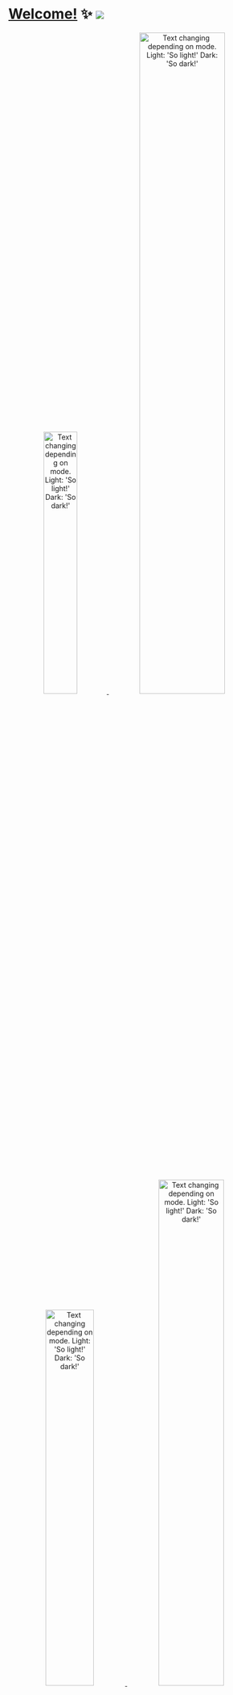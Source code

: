 
<!--
**huangwb8/huangwb8** is a ✨ _special_ ✨ repository because its `README.md` (this file) appears on your GitHub profile.

Here are some ideas to get you started:

- 🔭 I’m currently working on ...
- 🌱 I’m currently learning ...
- 👯 I’m looking to collaborate on ...
- 🤔 I’m looking for help with ...
- 💬 Ask me about ...
- 📫 How to reach me: ...
- 😄 Pronouns: ...
- ⚡ Fun fact: ...
-->

# [Welcome!](https://blognas.hwb0307.com) ✨ <a href="https://blognas.hwb0307.com"><img src="https://komarev.com/ghpvc/?username=huangwb8&color=blueviolet&style=flat-square&label=Nice+To+Meet+U"></a>

<a href="https://blognas.hwb0307.com">

<p align="center">
 <picture>
  <source media="(prefers-color-scheme: dark)" srcset="https://github-profile-trophy.vercel.app/?username=huangwb8&theme=algolia&row=2&column=3&no-frame=true" width="36.5%">
  <img alt="Text changing depending on mode. Light: 'So light!' Dark: 'So dark!'" src="https://github-profile-trophy.vercel.app/?username=huangwb8&theme=flat&row=2&column=3&margin-w=1&margin-h=1" width="36.5%">
</picture>
 <picture>
  <source media="(prefers-color-scheme: dark)" srcset="https://github-readme-stats.vercel.app/api?username=huangwb8&show_icons=true&theme=radical&hide_border=true" width="58%">
  <img alt="Text changing depending on mode. Light: 'So light!' Dark: 'So dark!'" src="https://github-readme-stats.vercel.app/api?username=huangwb8&show_icons=true" width="58%">
</picture>
</p>

<p align="center">
 <picture>
  <source media="(prefers-color-scheme: dark)" srcset="https://github-readme-stats.vercel.app/api/pin/?username=huangwb8&repo=m2w" width="43.75%">
  <img alt="Text changing depending on mode. Light: 'So light!' Dark: 'So dark!'" src="https://github-readme-stats.vercel.app/api/pin/?username=huangwb8&repo=m2w" width="43.75%">
</picture>
 <picture>
  <source media="(prefers-color-scheme: dark)" srcset="https://github-readme-stats.vercel.app/api/pin/?username=huangwb8&repo=ChineseResearchLaTeX" width="50.75%">
  <img alt="Text changing depending on mode. Light: 'So light!' Dark: 'So dark!'" src="https://github-readme-stats.vercel.app/api/pin/?username=huangwb8&repo=ChineseResearchLaTeX" width="50.75%">
</picture>
</p>

<p align="center">
 <picture>
  <source media="(prefers-color-scheme: dark)" srcset="https://github-readme-stats.vercel.app/api/pin/?username=huangwb8&repo=GSClassifier" width="43.75%">
  <img alt="Text changing depending on mode. Light: 'So light!' Dark: 'So dark!'" src="https://github-readme-stats.vercel.app/api/pin/?username=huangwb8&repo=GSClassifier" width="43.75%">
</picture>
 <picture>
  <source media="(prefers-color-scheme: dark)" srcset="https://github-readme-stats.vercel.app/api/pin/?username=huangwb8&repo=bloghelper" width="50.75%">
  <img alt="Text changing depending on mode. Light: 'So light!' Dark: 'So dark!'" src="https://github-readme-stats.vercel.app/api/pin/?username=huangwb8&repo=bloghelper" width="50.75%">
</picture>
</p>

<p align="center">
 <picture>
  <source media="(prefers-color-scheme: dark)" srcset="https://github-readme-stats.vercel.app/api/pin/?username=huangwb8&repo=openmediavault_zfs" width="43.75%">
  <img alt="Text changing depending on mode. Light: 'So light!' Dark: 'So dark!'" src="https://github-readme-stats.vercel.app/api/pin/?username=huangwb8&repo=openmediavault_zfs" width="43.75%">
</picture>
 <picture>
  <source media="(prefers-color-scheme: dark)" srcset="https://github-readme-stats.vercel.app/api/pin/?username=huangwb8&repo=" width=easySCI"50.75%">
  <img alt="Text changing depending on mode. Light: 'So light!' Dark: 'So dark!'" src="https://github-readme-stats.vercel.app/api/pin/?username=huangwb8&repo=easySCI" width="50.75%">
</picture>
</p>

</a>

<!-- <details hide>
<summary>About Me..</summary>
<a href="https://blognas.hwb0307.com">
 <p align="center"> 
  <picture>
    <source media="(prefers-color-scheme: dark)" srcset="https://github-readme-stats.vercel.app/api/wakatime?username=huangwb8&show_icons=true&theme=algolia&hide_border=true&langs_count=12" width="100%">
    <img alt="Text changing depending on mode. Light: 'So light!' Dark: 'So dark!'" src="https://github-readme-stats.vercel.app/api/wakatime?username=huangwb8&show_icons=true&langs_count=12" width="100%">
  </picture>
 </p>
</a>
</details> -->
